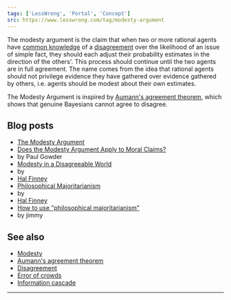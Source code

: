 ```yaml
---
tags: ['LessWrong', 'Portal', 'Concept']
src: https://www.lesswrong.com/tag/modesty-argument
---
```


The modesty argument is the claim that when two or more rational agents have [common knowledge](https://www.lesswrong.com/tag/common-knowledge) of a [disagreement](https://www.lesswrong.com/tag/disagreement) over the likelihood of an issue of simple fact, they should each adjust their probability estimates in the direction of the others'. This process should continue until the two agents are in full agreement. The name comes from the idea that rational agents should not privilege evidence they have gathered over evidence gathered by others, i.e. agents should be modest about their own estimates.

The Modesty Argument is inspired by [Aumann's agreement theorem](https://www.lesswrong.com/tag/aumann-s-agreement-theorem), which shows that genuine Bayesians cannot agree to disagree.

## Blog posts
- [The Modesty Argument](http://lesswrong.com/lw/gr/the_modesty_argument/)
- [Does the Modesty Argument Apply to Moral Claims?](http://www.overcomingbias.com/2006/12/does_the_modest.html)
-  by Paul Gowder
- [Modesty in a Disagreeable World](http://www.overcomingbias.com/2006/12/modesty_in_a_di.html)
-  by 
- [Hal Finney](https://en.wikipedia.org/wiki/Hal_Finney_(cypherpunk))
- [Philosophical Majoritarianism](http://www.overcomingbias.com/2007/03/on_majoritarian.html)
-  by 
- [Hal Finney](https://en.wikipedia.org/wiki/Hal_Finney_(cypherpunk))
- [How to use "philosophical majoritarianism"](http://lesswrong.com/lw/es/how_to_use_philisophical_majoritarianism/)
-  by jimmy

## See also
- [Modesty](https://www.lesswrong.com/tag/modesty)
- [Aumann's agreement theorem](https://www.lesswrong.com/tag/aumann-s-agreement-theorem)
- [Disagreement](https://www.lesswrong.com/tag/disagreement)
- [Error of crowds](https://www.lesswrong.com/tag/error-of-crowds)
- [Information cascade](https://www.lesswrong.com/tag/information-cascades)

 



---

